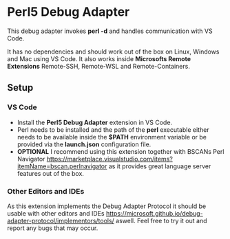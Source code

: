 # Perl5 Debug Adapter

This debug adapter invokes **perl -d**  and handles communication with VS Code.

It has no dependencies and should work out of the box on Linux, Windows and Mac using VS Code. It also works inside **Microsofts Remote Extensions** Remote-SSH, Remote-WSL and Remote-Containers.

## Setup

### VS Code

* Install the **Perl5 Debug Adapter** extension in VS Code.
* Perl needs to be installed and the path of the **perl** executable either needs to be available inside the **$PATH** environment variable or be provided via the **launch.json** configuration file.
* **OPTIONAL** I recommend using this extension together with BSCANs Perl Navigator https://marketplace.visualstudio.com/items?itemName=bscan.perlnavigator as it provides great language server features out of the box.

### Other Editors and IDEs

As this extension implements the Debug Adapter Protocol it should be usable with other editors and IDEs https://microsoft.github.io/debug-adapter-protocol/implementors/tools/ aswell.
Feel free to try it out and report any bugs that may occur.